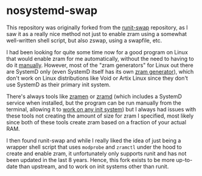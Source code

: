 # nosystemd-swap

This repository was originally forked from the [runit-swap](https://github.com/thypon/runit-swap) repository, as I saw it as a really nice method not just to enable zram using a somewhat well-written shell script, but also zswap, using a swapfile, etc.

I had been looking for quite some time now for a good program on Linux that would enable zram for me automatically, without the need to having to do it [manually](https://www.kernel.org/doc/Documentation/vm/zswap.txt). However, most of the "zram generators" for Linux out there are SystemD only (even SystemD itself has its own [zram generator](https://github.com/systemd/zram-generator)), which don't work on Linux distributions like Void or Artix Linux since they don't use SystemD as their primary init system.

There's always tools like [zramen](https://github.com/atweiden/zramen) or [zramd](https://github.com/maximumadmin/zramd) (which includes a SystemD service when installed, but the program can be run manually from the terminal, allowing it to [work on any init system](https://github.com/maximumadmin/zramd?tab=readme-ov-file#manual-installation-on-any-distribution-without-systemd)) but I always had issues with these tools not creating the amount of size for zram I specified, most likely since both of these tools create zram based on a fraction of your actual RAM.

I then found runit-swap and while I really liked the idea of just being a wrapper shell script that uses `modprobe` and `zramctl` under the hood to create and enable zram, it unfortunately only supports runit and has not been updated in the last 8 years. Hence, this fork exists to be more up-to-date than upstream, and to work on init systems other than runit.

